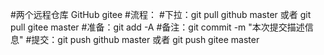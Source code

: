 #两个远程仓库 GitHub  gitee
#流程：
#下拉：git pull  github master 或者 git pull gitee master
#准备：git add -A
#备注：git commit -m "本次提交描述信息"
#提交：git push github master 或者 git push gitee master